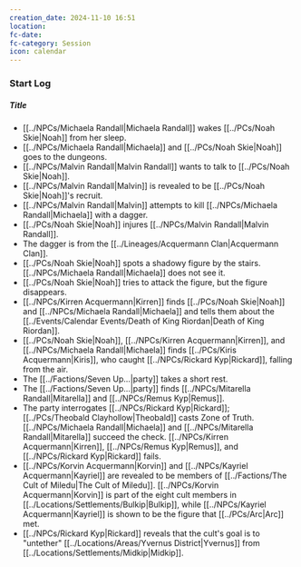 ```yaml
---
creation_date: 2024-11-10 16:51
location: 
fc-date: 
fc-category: Session
icon: calendar
---
```

### Start Log
##### Title
- [[../NPCs/Michaela Randall|Michaela Randall]] wakes [[../PCs/Noah Skie|Noah]] from her sleep.
- [[../NPCs/Michaela Randall|Michaela]] and [[../PCs/Noah Skie|Noah]] goes to the dungeons.
- [[../NPCs/Malvin Randall|Malvin Randall]] wants to talk to [[../PCs/Noah Skie|Noah]].
- [[../NPCs/Malvin Randall|Malvin]] is revealed to be [[../PCs/Noah Skie|Noah]]'s recruit.
- [[../NPCs/Malvin Randall|Malvin]] attempts to kill [[../NPCs/Michaela Randall|Michaela]] with a dagger.
- [[../PCs/Noah Skie|Noah]] injures [[../NPCs/Malvin Randall|Malvin Randall]].
- The dagger is from the [[../Lineages/Acquermann Clan|Acquermann Clan]].
- [[../PCs/Noah Skie|Noah]] spots a shadowy figure by the stairs. [[../NPCs/Michaela Randall|Michaela]] does not see it.
- [[../PCs/Noah Skie|Noah]] tries to attack the figure, but the figure disappears.
- [[../NPCs/Kirren Acquermann|Kirren]] finds [[../PCs/Noah Skie|Noah]] and [[../NPCs/Michaela Randall|Michaela]] and tells them about the [[../Events/Calendar Events/Death of King Riordan|Death of King Riordan]].
- [[../PCs/Noah Skie|Noah]], [[../NPCs/Kirren Acquermann|Kirren]], and [[../NPCs/Michaela Randall|Michaela]] finds [[../PCs/Kiris Acquermann|Kiris]], who caught [[../NPCs/Rickard Kyp|Rickard]], falling from the air.
- The [[../Factions/Seven Up...|party]] takes a short rest.
- The [[../Factions/Seven Up...|party]] finds [[../NPCs/Mitarella Randall|Mitarella]] and [[../NPCs/Remus Kyp|Remus]].
- The party interrogates [[../NPCs/Rickard Kyp|Rickard]]; [[../PCs/Theobald Clayhollow|Theobald]] casts Zone of Truth. [[../NPCs/Michaela Randall|Michaela]] and [[../NPCs/Mitarella Randall|Mitarella]] succeed the check. [[../NPCs/Kirren Acquermann|Kirren]], [[../NPCs/Remus Kyp|Remus]], and [[../NPCs/Rickard Kyp|Rickard]] fails.
- [[../NPCs/Korvin Acquermann|Korvin]] and [[../NPCs/Kayriel Acquermann|Kayriel]] are revealed to be members of [[../Factions/The Cult of Miledu|The Cult of Miledu]]. [[../NPCs/Korvin Acquermann|Korvin]] is part of the eight cult members in [[../Locations/Settlements/Bulkip|Bulkip]], while [[../NPCs/Kayriel Acquermann|Kayriel]] is shown to be the figure that [[../PCs/Arc|Arc]] met.
- [[../NPCs/Rickard Kyp|Rickard]] reveals that the cult's goal is to "untether" [[../Locations/Areas/Yvernus District|Yvernus]] from [[../Locations/Settlements/Midkip|Midkip]]. 